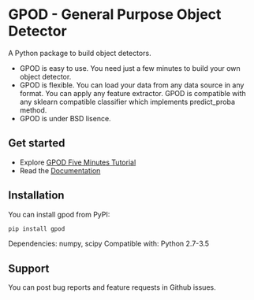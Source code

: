 # GPOD - General Purpose Object Detector

A Python package to build object detectors.

* GPOD is easy to use. You need just a few minutes to build your own object detector.
* GPOD is flexible. You can load your data from any data source in any format. You can apply any feature extractor. GPOD is compatible with any sklearn compatible classifier which implements predict_proba method.
* GPOD is under BSD lisence.

## Get started
* Explore [GPOD Five Minutes Tutorial](https://github.com/EvgenyNekrasov/gpod/blob/master/examples/cars.ipynb)
* Read the [Documentation](https://gpod.readthedocs.io)

## Installation
You can install gpod from PyPI:
```sh
pip install gpod
```
Dependencies: numpy, scipy
Compatible with: Python 2.7-3.5

## Support
You can post bug reports and feature requests in Github issues.
